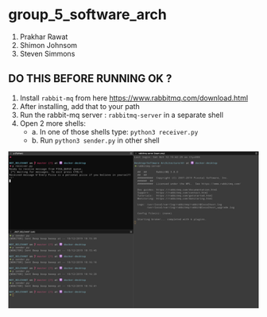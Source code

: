 # group_5_software_arch
1. Prakhar Rawat
2. Shimon Johnsom
3. Steven Simmons




## DO THIS BEFORE RUNNING OK ?
 1. Install `rabbit-mq` from here https://www.rabbitmq.com/download.html
 2. After installing, add that to your path
 3. Run the rabbit-mq server : `rabbitmq-server` in a separate shell
 4. Open 2 more shells:
    * a. In one of those shells type: `python3 receiver.py`
    * b. Run `python3 sender.py` in other shell  


![alt text](https://github.com/prakharrr/group_5_software_arch/blob/master/assets/PROJECT_HEART.png "Running instance")
